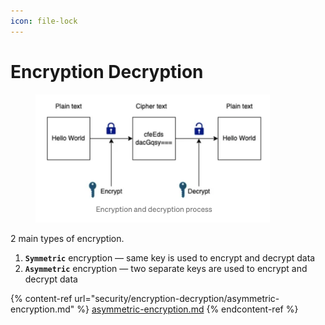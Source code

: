 ```yaml
---
icon: file-lock
---
```


# Encryption Decryption

<figure><img src=".gitbook/assets/encryption-decryption.png" alt="" width="375"><figcaption></figcaption></figure>



2 main types of encryption.

1. **`Symmetric`** encryption — same key is used to encrypt and decrypt data
2. **`Asymmetric`** encryption — two separate keys are used to encrypt and decrypt data

{% content-ref url="security/encryption-decryption/asymmetric-encryption.md" %}
[asymmetric-encryption.md](security/encryption-decryption/asymmetric-encryption.md)
{% endcontent-ref %}

